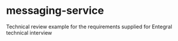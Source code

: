 # messaging-service
Technical review example for the requirements supplied for Entegral technical interview
